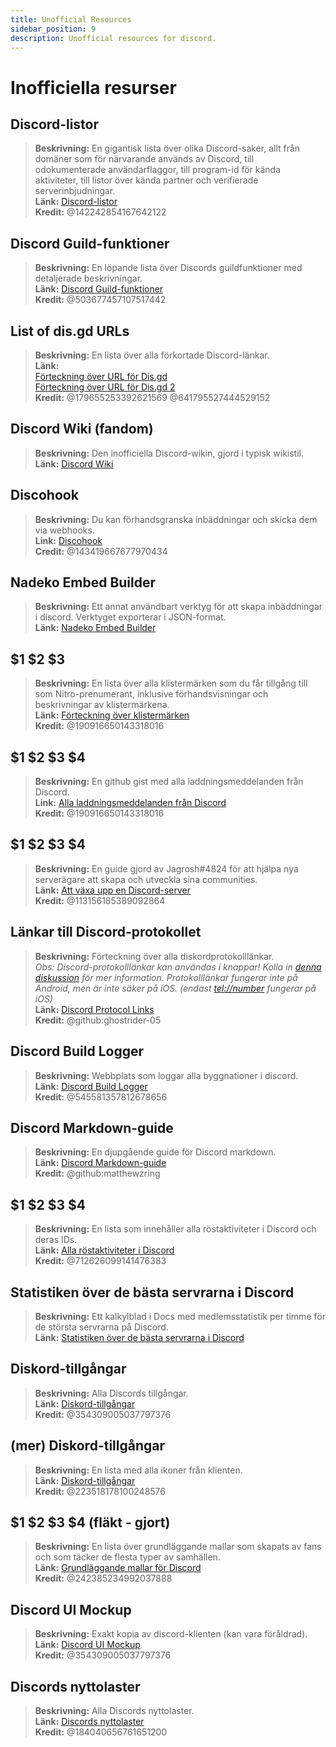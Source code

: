 ```yaml
---
title: Unofficial Resources
sidebar_position: 9
description: Unofficial resources for discord.
---
```


# Inofficiella resurser

## Discord-listor
> __Beskrivning:__ En gigantisk lista över olika Discord-saker, allt från domäner som för närvarande används av Discord, till odokumenterade användarflaggor, till program-id för kända aktiviteter, till listor över kända partner och verifierade serverinbjudningar.   <br/>
__Länk:__ [Discord-listor](https://github.com/Delitefully/DiscordLists)   <br/>
__Kredit:__ @142242854167642122

## Discord Guild-funktioner
> __Beskrivning:__ En löpande lista över Discords guildfunktioner med detaljerade beskrivningar.   <br/>
__Länk:__ [Discord Guild-funktioner](https://gist.github.com/Techy/ecc60b12e94f8fc8185f09b82aa91dd2)  <br/>
__Kredit:__ @503677457107517442

## List of dis.gd URLs
> __Beskrivning:__ En lista över alla förkortade Discord-länkar.   <br/>
__Länk:__  <br/>
[Förteckning över URL för Dis.gd](https://herogamers.dev/dis.gd/)   <br/>
[Förteckning över URL för Dis.gd 2](https://thecutefoxxy.com/discord-shortlinks)  <br/>
__Kredit:__ @179655253392621569 @641795527444529152

## Discord Wiki (fandom)
> __Beskrivning:__ Den inofficiella Discord-wikin, gjord i typisk wikistil.   <br/>
__Länk:__ [Discord Wiki](https://discord.fandom.com/wiki/Discord) 

## Discohook 
> __Beskrivning:__ Du kan förhandsgranska inbäddningar och skicka dem via webhooks.   <br/>
__Link:__ [Discohook](https://discohook.org/)   <br/>
__Credit:__ @143419667677970434

## Nadeko Embed Builder
> __Beskrivning:__ Ett annat användbart verktyg för att skapa inbäddningar i discord. Verktyget exporterar i JSON-format.   <br/>
__Länk:__ [Nadeko Embed Builder](https://embedbuilder.nadekobot.me/ )

## $1 $2 $3
> __Beskrivning:__ En lista över alla klistermärken som du får tillgång till som Nitro-prenumerant, inklusive förhandsvisningar och beskrivningar av klistermärkena.   <br/>
__Länk:__ [Förteckning över klistermärken](https://stickers.advaith.io/)   <br/>
__Kredit:__ @190916650143318016

## $1 $2 $3 $4
> __Beskrivning:__ En github gist med alla laddningsmeddelanden från Discord.  <br/>
__Link:__ [Alla laddningsmeddelanden från Discord](https://gist.github.com/advaith1/540543d6a2b7fd66abdb0eb02c002f88)  <br/>
__Kredit:__ @190916650143318016

## $1 $2 $3 $4
> __Beskrivning:__ En guide gjord av Jagrosh#4824 för att hjälpa nya serverägare att skapa och utveckla sina communities.   <br/>
__Länk:__ [Att växa upp en Discord-server](https://gist.github.com/jagrosh/342324d7084c9ebdac2fa3d0cd759d10)   <br/>
__Kredit:__ @113156185389092864

## Länkar till Discord-protokollet
> __Beskrivning:__ Förteckning över alla diskordprotokolllänkar.   <br/>
*Obs: Discord-protokolllänkar kan användas i knappar! Kolla in [denna diskussion](https://github.com/discord/discord-api-docs/discussions/3347#discussioncomment-1405699) för mer information. Protokolllänkar fungerar inte på Android, men är inte säker på iOS. (endast <tel://number> fungerar på iOS)*   <br/>
__Länk:__ [Discord Protocol Links](https://gist.github.com/ghostrider-05/8f1a0bfc27c7c4509b4ea4e8ce718af0)   <br/>
__Kredit:__ @github:ghostrider-05

## Discord Build Logger
> __Beskrivning:__ Webbplats som loggar alla byggnationer i discord.   <br/>
__Länk:__ [Discord Build Logger](https://discord.sale/)  
__Kredit:__ @545581357812678656

## Discord Markdown-guide
> __Beskrivning:__ En djupgående guide för Discord markdown.  <br/>
__Länk:__ [Discord Markdown-guide](https://gist.github.com/matthewzring/9f7bbfd102003963f9be7dbcf7d40e51)  <br/>
__Kredit:__ @github:matthewzring

## $1 $2 $3 $4
> __Beskrivning:__ En lista som innehåller alla röstaktiviteter i Discord och deras IDs.   <br/>
__Länk:__ [Alla röstaktiviteter i Discord](https://gist.github.com/GeneralSadaf/42d91a2b6a93a7db7a39208f2d8b53ad)   <br/>
__Kredit:__ @712626099141476383
 
## Statistiken över de bästa servrarna i Discord
> __Beskrivning:__ Ett kalkylblad i Docs med medlemsstatistik per timme för de största servrarna på Discord.   <br/>
__Länk:__ [Statistiken över de bästa servrarna i Discord](https://docs.google.com/spreadsheets/d/1gRQ44Goa8x_M714pSmPXLHW3BAK5LzWzRn1MVXPeVn4/edit#gid=0)

## Diskord-tillgångar
> __Beskrivning:__ Alla Discords tillgångar.   <br/>
__Länk:__ [Diskord-tillgångar](https://www.figma.com/community/file/992144378612759941/Discord-Resources)   <br/>
__Kredit:__ @354309005037797376

## (mer) Diskord-tillgångar
> __Beskrivning:__ En lista med alla ikoner från klienten.   <br/>
__Länk:__ [Diskord-tillgångar](https://gitlab.com/derpystuff/discord-asset-datamining )   <br/>
__Kredit:__ @223518178100248576

## $1 $2 $3 $4 (fläkt - gjort)
> __Beskrivning:__ En lista över grundläggande mallar som skapats av fans och som täcker de flesta typer av samhällen.  <br/>
__Länk:__ [Grundläggande mallar för Discord](https://gist.github.com/srnyx/12922980e75cf14508990bb36a6989a9)  <br/>
__Kredit:__ @242385234992037888

## Discord UI Mockup
> __Beskrivning:__ Exakt kopia av discord-klienten (kan vara föråldrad).   <br/>
__Länk:__ [Discord UI Mockup](https://www.figma.com/community/file/994323951589690341/Discord-Desktop-UI)   <br/>
__Kredit:__ @354309005037797376

## Discords nyttolaster
> __Beskrivning:__ Alla Discords nyttolaster.   <br/>
__Länk:__ [Discords nyttolaster](https://github.com/discord-payloads/discord-payloads)   <br/>
__Kredit:__ @184040656761651200
